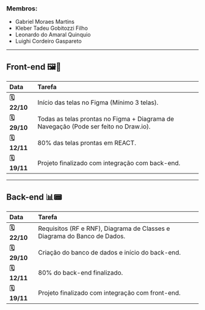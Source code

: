 
### Membros:
* Gabriel Moraes Martins
* Kleber Tadeu Gobitozzi Filho
* Leonardo do Amaral Quinquio
* Luighi Cordeiro Gaspareto

---

## Front-end 🖼️🎨

| Data | Tarefa |
| :--- | :--- |
| **🗓️ 22/10** | Início das telas no Figma (Mínimo 3 telas).|
| **🗓️ 29/10** | Todas as telas prontas no Figma + Diagrama de Navegação (Pode ser feito no Draw.io). |
| **🗓️ 12/11** | 80% das telas prontas em REACT. |
| **🗓️ 19/11** | Projeto finalizado com integração com back-end. |

---

## Back-end 📊📟

| Data | Tarefa |
| :--- | :--- |
| **🗓️ 22/10** | Requisitos (RF e RNF), Diagrama de Classes e Diagrama do Banco de Dados. |
| **🗓️ 29/10** | Criação do banco de dados e início do back-end. |
| **🗓️ 12/11** | 80% do back-end finalizado. |
| **🗓️ 19/11** | Projeto finalizado com integração com front-end. |

